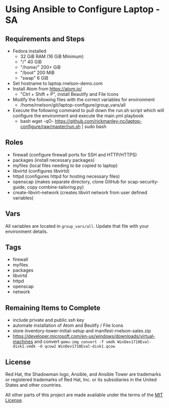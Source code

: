 # Using Ansible to Configure Laptop - SA

## Requirements and Steps
- Fedora installed
  - 32 GiB RAM (16 GiB Minimum)
  - "/" 40 GiB
  - "/home/" 200+ GiB
  - "/boot" 200 MiB
  - "swap" 6 GiB
- Set hostname to laptop.rnelson-demo.com
- Install Atom from <https://atom.io/>
  - "Ctrl + Shift + P", install Beautify and File Icons
- Modify the following files with the correct variables for environment
  - /home/rnelson/git/laptop-configure/group_vars/all
- Execute the following command to pull down the run.sh script which will configure the environment and execute the main.yml playbook
  - bash wget -qO- https://github.com/rickmanley-nc/laptop-configure/raw/master/run.sh | sudo bash

## Roles

- firewall (configure firewall ports for SSH and HTTP/HTTPS)
- packages (install necessary packages)
- myfiles (local files needing to be copied to laptop)
- libvirtd (configures libvirtd)
- httpd (configures httpd for hosting necessary files)
- openscap (makes separate directory, clone GitHub for scap-security-guide, copy combine-tailoring.py)
- create-libvirt-network (creates libvirt network from user defined variables)

## Vars

All variables are located in `group_vars/all`. Update that file with your environment details.

## Tags

- firewall
- myfiles
- packages
- libvirtd
- httpd
- openscap
- network

## Remaining Items to Complete

- include private and public ssh key
- automate installation of Atom and Beutify / File Icons
- store inventory-tower-initial-setup and manifest-rnelson-sales.zip
- https://developer.microsoft.com/en-us/windows/downloads/virtual-machines   and convert `qemu-img convert -f vmdk WinDev1710Eval-disk1.vmdk -O qcow2 WinDev1710Eval-disk1.qcow`

## License

Red Hat, the Shadowman logo, Ansible, and Ansible Tower are trademarks or registered trademarks of Red Hat, Inc. or its subsidiaries in the United States and other countries.

All other parts of this project are made available under the terms of the [MIT License](LICENSE).
